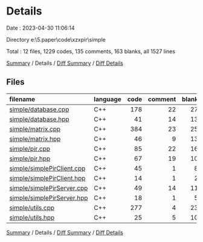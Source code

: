 # Details

Date : 2023-04-30 11:06:14

Directory e:\\5.paper\\code\\xzxpir\\simple

Total : 12 files,  1229 codes, 135 comments, 163 blanks, all 1527 lines

[Summary](results.md) / Details / [Diff Summary](diff.md) / [Diff Details](diff-details.md)

## Files
| filename | language | code | comment | blank | total |
| :--- | :--- | ---: | ---: | ---: | ---: |
| [simple/database.cpp](/simple/database.cpp) | C++ | 178 | 22 | 27 | 227 |
| [simple/database.hpp](/simple/database.hpp) | C++ | 41 | 14 | 13 | 68 |
| [simple/matrix.cpp](/simple/matrix.cpp) | C++ | 384 | 23 | 25 | 432 |
| [simple/matrix.hpp](/simple/matrix.hpp) | C++ | 46 | 9 | 13 | 68 |
| [simple/pir.cpp](/simple/pir.cpp) | C++ | 85 | 22 | 16 | 123 |
| [simple/pir.hpp](/simple/pir.hpp) | C++ | 67 | 19 | 10 | 96 |
| [simple/simplePirClient.cpp](/simple/simplePirClient.cpp) | C++ | 45 | 1 | 8 | 54 |
| [simple/simplePirClient.hpp](/simple/simplePirClient.hpp) | C++ | 14 | 1 | 2 | 17 |
| [simple/simplePirServer.cpp](/simple/simplePirServer.cpp) | C++ | 49 | 14 | 11 | 74 |
| [simple/simplePirServer.hpp](/simple/simplePirServer.hpp) | C++ | 18 | 1 | 5 | 24 |
| [simple/utils.cpp](/simple/utils.cpp) | C++ | 277 | 4 | 23 | 304 |
| [simple/utils.hpp](/simple/utils.hpp) | C++ | 25 | 5 | 10 | 40 |

[Summary](results.md) / Details / [Diff Summary](diff.md) / [Diff Details](diff-details.md)